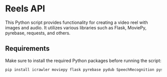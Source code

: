 # Reels API

This Python script provides functionality for creating a video reel with images and audio. It utilizes various libraries such as Flask, MoviePy, pyrebase, requests, and others.

## Requirements

Make sure to install the required Python packages before running the script:

```bash
pip install icrawler moviepy flask pyrebase pydub SpeechRecognition pysrt
